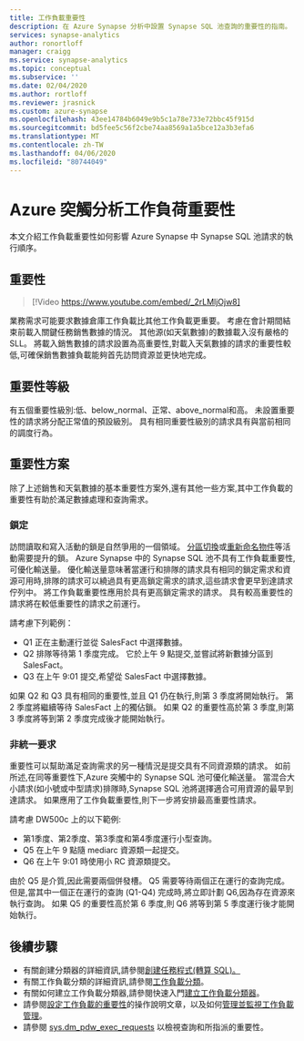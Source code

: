 ```yaml
---
title: 工作負載重要性
description: 在 Azure Synapse 分析中設置 Synapse SQL 池查詢的重要性的指南。
services: synapse-analytics
author: ronortloff
manager: craigg
ms.service: synapse-analytics
ms.topic: conceptual
ms.subservice: ''
ms.date: 02/04/2020
ms.author: rortloff
ms.reviewer: jrasnick
ms.custom: azure-synapse
ms.openlocfilehash: 43ee14784b6049e9b5c1a78e733e72bbc45f915d
ms.sourcegitcommit: bd5fee5c56f2cbe74aa8569a1a5bce12a3b3efa6
ms.translationtype: MT
ms.contentlocale: zh-TW
ms.lasthandoff: 04/06/2020
ms.locfileid: "80744049"
---
```

# <a name="azure-synapse-analytics-workload-importance"></a>Azure 突觸分析工作負荷重要性

本文介紹工作負載重要性如何影響 Azure Synapse 中 Synapse SQL 池請求的執行順序。

## <a name="importance"></a>重要性

> [!Video https://www.youtube.com/embed/_2rLMljOjw8]

業務需求可能要求數據倉庫工作負載比其他工作負載更重要。  考慮在會計期間結束前載入關鍵任務銷售數據的情況。  其他源(如天氣數據)的數據載入沒有嚴格的 SLL。 將載入銷售數據的請求設置為高重要性,對載入天氣數據的請求的重要性較低,可確保銷售數據負載能夠首先訪問資源並更快地完成。

## <a name="importance-levels"></a>重要性等級

有五個重要性級別:低、below_normal、正常、above_normal和高。  未設置重要性的請求將分配正常值的預設級別。 具有相同重要性級別的請求具有與當前相同的調度行為。

## <a name="importance-scenarios"></a>重要性方案

除了上述銷售和天氣數據的基本重要性方案外,還有其他一些方案,其中工作負載的重要性有助於滿足數據處理和查詢需求。

### <a name="locking"></a>鎖定

訪問讀取和寫入活動的鎖是自然爭用的一個領域。 [分區切換](sql-data-warehouse-tables-partition.md)或[重新命名物件](/sql/t-sql/statements/rename-transact-sql?toc=/azure/synapse-analytics/sql-data-warehouse/toc.json&bc=/azure/synapse-analytics/sql-data-warehouse/breadcrumb/toc.json&view=azure-sqldw-latest)等活動需要提升的鎖。  Azure Synapse 中的 Synapse SQL 池不具有工作負載重要性,可優化輸送量。 優化輸送量意味著當運行和排隊的請求具有相同的鎖定需求和資源可用時,排隊的請求可以繞過具有更高鎖定需求的請求,這些請求會更早到達請求佇列中。 將工作負載重要性應用於具有更高鎖定需求的請求。 具有較高重要性的請求將在較低重要性的請求之前運行。

請考慮下列範例：

- Q1 正在主動運行並從 SalesFact 中選擇數據。
- Q2 排隊等待第 1 季度完成。  它於上午 9 點提交,並嘗試將新數據分區到 SalesFact。
- Q3 在上午 9:01 提交,希望從 SalesFact 中選擇數據。

如果 Q2 和 Q3 具有相同的重要性,並且 Q1 仍在執行,則第 3 季度將開始執行。 第 2 季度將繼續等待 SalesFact 上的獨佔鎖。  如果 Q2 的重要性高於第 3 季度,則第 3 季度將等到第 2 季度完成後才能開始執行。

### <a name="non-uniform-requests"></a>非統一要求

重要性可以幫助滿足查詢需求的另一種情況是提交具有不同資源類的請求。  如前所述,在同等重要性下,Azure 突觸中的 Synapse SQL 池可優化輸送量。 當混合大小請求(如小號或中型請求)排隊時,Synapse SQL 池將選擇適合可用資源的最早到達請求。 如果應用了工作負載重要性,則下一步將安排最高重要性請求。
  
請考慮 DW500c 上的以下範例:

- 第1季度、第2季度、第3季度和第4季度運行小型查詢。
- Q5 在上午 9 點隨 mediarc 資源類一起提交。
- Q6 在上午 9:01 時使用小 RC 資源類提交。

由於 Q5 是介質,因此需要兩個併發槽。 Q5 需要等待兩個正在運行的查詢完成。  但是,當其中一個正在運行的查詢 (Q1-Q4) 完成時,將立即計劃 Q6,因為存在資源來執行查詢。  如果 Q5 的重要性高於第 6 季度,則 Q6 將等到第 5 季度運行後才能開始執行。

## <a name="next-steps"></a>後續步驟

- 有關創建分類器的詳細資訊,請參閱[創建任務程式(轉算 SQL)。](/sql/t-sql/statements/create-workload-classifier-transact-sql?toc=/azure/synapse-analytics/sql-data-warehouse/toc.json&bc=/azure/synapse-analytics/sql-data-warehouse/breadcrumb/toc.json&view=azure-sqldw-latest)  
- 有關工作負載分類的詳細資訊,請參閱[工作負載分類](sql-data-warehouse-workload-classification.md)。  
- 有關如何建立工作負載分類器,請參閱快速入門[建立工作負載分類器](quickstart-create-a-workload-classifier-tsql.md)。
- 請參閱[設定工作負載的重要性](sql-data-warehouse-how-to-configure-workload-importance.md)的操作說明文章，以及如何[管理並監視工作負載管理](sql-data-warehouse-how-to-manage-and-monitor-workload-importance.md)。
- 請參閱 [sys.dm_pdw_exec_requests](/sql/relational-databases/system-dynamic-management-views/sys-dm-pdw-exec-requests-transact-sql?toc=/azure/synapse-analytics/sql-data-warehouse/toc.json&bc=/azure/synapse-analytics/sql-data-warehouse/breadcrumb/toc.json&view=azure-sqldw-latest) 以檢視查詢和所指派的重要性。

